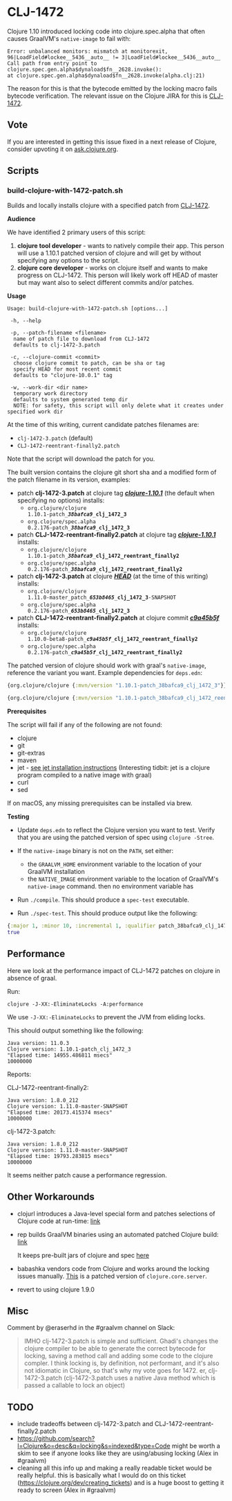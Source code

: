 # CLJ-1472

Clojure 1.10 introduced locking code into clojure.spec.alpha that often causes
GraalVM's `native-image` to fail with:

```
Error: unbalanced monitors: mismatch at monitorexit, 96|LoadField#lockee__5436__auto__ != 3|LoadField#lockee__5436__auto__
Call path from entry point to clojure.spec.gen.alpha$dynaload$fn__2628.invoke():
at clojure.spec.gen.alpha$dynaload$fn__2628.invoke(alpha.clj:21)
```

The reason for this is that the bytecode emitted by the locking macro fails
bytecode verification. The relevant issue on the Clojure JIRA for this is
[CLJ-1472](https://clojure.atlassian.net/browse/CLJ-1472).

## Vote

If you are interested in getting this issue fixed in a next release of Clojure, consider upvoting it on [ask.clojure.org](https://ask.clojure.org/index.php/740/locking-macro-fails-bytecode-verification-native-runtime).


## Scripts

### build-clojure-with-1472-patch.sh

Builds and locally installs clojure with a specified patch from
[CLJ-1472](https://clojure.atlassian.net/browse/CLJ-1472).

**Audience**

We have identified 2 primary users of this script:

1. **clojure tool developer** - wants to natively compile their app. This person will use a 1.10.1 patched version of clojure and will get by without specifying any options to the script.
2. **clojure core developer** - works on clojure itself and wants to make progress on CLJ-1472.  This person will likely work off HEAD of master but may want also to select different commits and/or patches.

**Usage**

```Shell
Usage: build-clojure-with-1472-patch.sh [options...]

 -h, --help

 -p, --patch-filename <filename>
  name of patch file to download from CLJ-1472
  defaults to clj-1472-3.patch

 -c, --clojure-commit <commit>
  choose clojure commit to patch, can be sha or tag
  specify HEAD for most recent commit
  defaults to "clojure-10.0.1" tag

 -w, --work-dir <dir name>
  temporary work directory
  defaults to system generated temp dir
  NOTE: for safety, this script will only delete what it creates under specified work dir
```

At the time of this writing, current candidate patches filenames are:

* `clj-1472-3.patch` (default)
* `CLJ-1472-reentrant-finally2.patch`

Note that the script will download the patch for you.

The built version contains the clojure git short sha and a modified form of the
patch filename in its version, examples:

* patch **clj-1472-3.patch** at clojure tag
  [***clojure-1.10.1***](https://github.com/clojure/clojure/commits/clojure-1.10.1)
  (the default when specifying no options) installs:
    * <code>org.clojure/clojure 1.10.1-patch\_<b><i>38bafca9</i></b>\_<b>clj_1472_3</b></code>
    * <code>org.clojure/spec.alpha 0.2.176-patch\_<b><i>38bafca9</i></b>\_<b>clj_1472_3</b></code>
* patch **CLJ-1472-reentrant-finally2.patch** at clojure tag
  [***clojure-1.10.1***](https://github.com/clojure/clojure/commits/clojure-1.10.1)
  installs:
    * <code>org.clojure/clojure 1.10.1-patch\_<b><i>38bafca9</i></b>\_<b>clj_1472_reentrant_finally2</b></code>
    * <code>org.clojure/spec.alpha 0.2.176-patch\_<b><i>38bafca9</i></b>\_<b>clj_1472_reentrant_finally2</b></code>
* patch **clj-1472-3.patch** at clojure
  [***HEAD***](https://github.com/clojure/clojure/tree/653b8465845a78ef7543e0a250078eea2d56b659)
  (at the time of this writing) installs:
    * <code>org.clojure/clojure 1.11.0-master_patch\_<b><i>653b8465</i></b>\_<b>clj_1472_3</b>-SNAPSHOT</code>
    * <code>org.clojure/spec.alpha 0.2.176-patch\_<b><i>653b8465</i></b>\_<b>clj_1472_3</b></code>
* patch **CLJ-1472-reentrant-finally2.patch** at clojure commit
  [***c9a45b5f***](https://github.com/clojure/clojure/commits/c9a45b5f8afc2c4dfcce7f2e23dadc8749b9fd0d)
  installs:
    * <code>org.clojure/clojure 1.10.0-beta8-patch\_<b><i>c9a45b5f</i></b>\_<b>clj_1472_reentrant_finally2</b></code>
    * <code>org.clojure/spec.alpha 0.2.176-patch\_<b><i>c9a45b5f</i></b>\_<b>clj_1472_reentrant_finally2</b></code>

The patched version of clojure should work with graal's `native-image`, reference
the variant you want. Example dependencies for `deps.edn`:

```Clojure
{org.clojure/clojure {:mvn/version "1.10.1-patch_38bafca9_clj_1472_3"}}
```

```Clojure
{org.clojure/clojure {:mvn/version "1.10.1-patch_38bafca9_clj_1472_reentrant_finally2"}}
```

**Prerequisites**

The script will fail if any of the following are not found:

* clojure
* git
* git-extras
* maven
* jet - [see jet installation instructions](https://github.com/borkdude/jet#installation)
  (Interesting tidbit: jet is a clojure program compiled to a native image with graal)
* curl
* sed

If on macOS, any missing prerequisites can be installed via brew.

**Testing**

- Update `deps.edn` to reflect the Clojure version you want to test.
Verify that you are using the patched version of spec using `clojure -Stree`.

- If the `native-image` binary is not on the `PATH`, set either:
  - the `GRAALVM_HOME` environment variable to the location of your GraalVM
    installation
  - the `NATIVE_IMAGE` environment variable to the location of GraalVM's
    `native-image` command.  then no environment variable has

- Run `./compile`. This should produce a `spec-test` executable.
- Run `./spec-test`. This should produce output like the following:

``` clojure
{:major 1, :minor 10, :incremental 1, :qualifier patch_38bafca9_clj_1472_3}
true
```

## Performance

Here we look at the performance impact of CLJ-1472 patches on clojure in absence
of graal.

Run:

``` shellsession
clojure -J-XX:-EliminateLocks -A:performance
```

We use `-J-XX:-EliminateLocks` to prevent the JVM from eliding locks.

This should output something like the following:

```
Java version: 11.0.3
Clojure version: 1.10.1-patch_clj_1472_3
"Elapsed time: 14955.486811 msecs"
10000000
```

Reports:

CLJ-1472-reentrant-finally2:

```
Java version: 1.8.0_212
Clojure version: 1.11.0-master-SNAPSHOT
"Elapsed time: 20173.415374 msecs"
10000000
```

clj-1472-3.patch:
```
Java version: 1.8.0_212
Clojure version: 1.11.0-master-SNAPSHOT
"Elapsed time: 19793.283815 msecs"
10000000
```

It seems neither patch cause a performance regression.

## Other Workarounds

- clojurl introduces a Java-level special form and patches selections of Clojure
code at run-time:
[link](https://github.com/taylorwood/clojurl/commit/12b96b5e9a722b372f153436b1f6827709d0f2ab)

- rep builds GraalVM binaries using an automated patched Clojure build:
  [link](https://github.com/eraserhd/rep/blob/1951df780fdd2781644f934dfc36ee394460effb/.circleci/images/primary/build.sh#L1)

    It keeps pre-built jars of clojure and spec
    [here](https://github.com/eraserhd/rep/tree/develop/deps)

- babashka vendors code from Clojure and works around the locking issues
  manually. [This](https://github.com/borkdude/babashka/blob/070220da70c894ad7b282ce2747607c0bee68613/src/babashka/impl/clojure/core/server.clj#L1)
  is a patched version of `clojure.core.server`.

- revert to using clojure 1.9.0

## Misc

Comment by @eraserhd in the #graalvm channel on Slack:

> IMHO clj-1472-3.patch is simple and sufficient.  Ghadi's changes the clojure compiler to be able to generate the correct bytecode for locking, saving a method call and adding some code to the clojure compler.
I think locking is, by definition, not performant, and it's also not idiomatic in Clojure, so that's why my vote goes for 1472.
er, clj-1472-3.patch
(clj-1472-3.patch uses a native Java method which is passed a callable to lock an object)

## TODO

* include tradeoffs between clj-1472-3.patch and CLJ-1472-reentrant-finally2.patch
* https://github.com/search?l=Clojure&o=desc&q=locking&s=indexed&type=Code might be worth a skim to see if anyone looks like they are using/abusing locking (Alex in #graalvm)
* cleaning all this info up and making a really readable ticket would be really helpful. this is basically what I would do on this ticket (https://clojure.org/dev/creating_tickets) and is a huge boost to getting it ready to screen (Alex in #graalvm)
